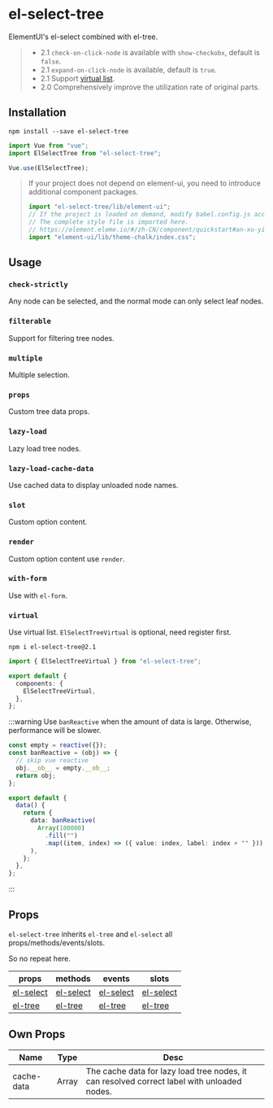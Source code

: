 # el-select-tree

ElementUI's el-select combined with el-tree.

> - 2.1 `check-on-click-node` is available with `show-checkobx`, default is `false`. <Badge text="Broken Change" type="warning"/>
> - 2.1 `expand-on-click-node` is available, default is `true`.
> - 2.1 Support [virtual list](#virtual).
> - 2.0 Comprehensively improve the utilization rate of original parts.

## Installation

```shell
npm install --save el-select-tree
```

```ts
import Vue from "vue";
import ElSelectTree from "el-select-tree";

Vue.use(ElSelectTree);
```

> If your project does not depend on element-ui, you need to introduce additional component packages.
>
> ```ts
> import "el-select-tree/lib/element-ui";
> // If the project is loaded on demand, modify babel.config.js according to the official configuration.
> // The complete style file is imported here.
> // https://element.eleme.io/#/zh-CN/component/quickstart#an-xu-yin-ru
> import "element-ui/lib/theme-chalk/index.css";
> ```

## Usage

### `check-strictly`

Any node can be selected, and the normal mode can only select leaf nodes.

<demo name="check-strictly" />

### `filterable`

Support for filtering tree nodes.

<demo name="filterable" />

### `multiple`

Multiple selection.

<demo name="multiple" />

### `props`

Custom tree data props.

<demo name="custom-props" />

### `lazy-load`

Lazy load tree nodes.

<demo name="lazy-load" />

### `lazy-load-cache-data`

Use cached data to display unloaded node names.

<demo name="lazy-load-cache-data" />

### `slot`

Custom option content.

<demo name="custom-slot" />

### `render`

Custom option content use `render`.

<demo name="custom-render" />

### `with-form`

Use with `el-form`.

<demo name="with-form" />

### `virtual` <Badge text="Experimental" type="warning"/> <Badge text="2.1-beta" type="warning"/>

Use virtual list. `ElSelectTreeVirtual` is optional, need register first.

```shell
npm i el-select-tree@2.1
```

```ts
import { ElSelectTreeVirtual } from "el-select-tree";

export default {
  components: {
    ElSelectTreeVirtual,
  },
};
```

<ClientOnly>
<demo name="virtual" />
</ClientOnly>

:::warning
Use `banReactive` when the amount of data is large. Otherwise, performance will be slower.

```ts
const empty = reactive({});
const banReactive = (obj) => {
  // skip vue reactive
  obj.__ob__ = empty.__ob__;
  return obj;
};

export default {
  data() {
    return {
      data: banReactive(
        Array(100000)
          .fill("")
          .map((item, index) => ({ value: index, label: index + "" }))
      ),
    };
  },
};
```

:::

## Props

`el-select-tree` inherits `el-tree` and `el-select` all props/methods/events/slots.

So no repeat here.

| props                                                                            | methods                                                                | events                                                                       | slots                                                                       |
| -------------------------------------------------------------------------------- | ---------------------------------------------------------------------- | ---------------------------------------------------------------------------- | --------------------------------------------------------------------------- |
| [el-select](https://element.eleme.io/#/zh-CN/component/select#select-attributes) | [el-select](https://element.eleme.io/#/zh-CN/component/select#methods) | [el-select](https://element.eleme.io/#/zh-CN/component/select#select-events) | [el-select](https://element.eleme.io/#/zh-CN/component/select#select-slots) |
| [el-tree](https://element.eleme.io/#/zh-CN/component/tree#attributes)            | [el-tree](https://element.eleme.io/#/zh-CN/component/tree#fang-fa)     | [el-tree](https://element.eleme.io/#/zh-CN/component/tree#events)            | [el-tree](https://element.eleme.io/#/zh-CN/component/tree#scoped-slot)      |

## Own Props

| Name       | Type  | Desc                                                                                        |
| ---------- | ----- | ------------------------------------------------------------------------------------------- |
| cache-data | Array | The cache data for lazy load tree nodes, it can resolved correct label with unloaded nodes. |
